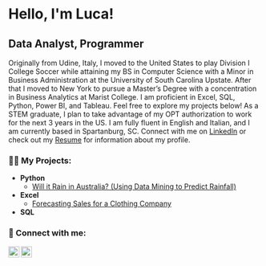 <h1>Hello, I'm Luca! </h1>
<h2>Data Analyst, Programmer</h2>

Originally from Udine, Italy, I moved to the United States to play Division I College Soccer while attaining my BS in Computer Science with a Minor in Business Administration at the University of South Carolina Upstate.
After that I moved to New York to pursue a Master’s Degree with a concentration in Business Analytics at Marist College. I am proficient in Excel, SQL, Python, Power BI, and Tableau. Feel free to explore my projects below!
As a STEM graduate, I plan to take advantage of my OPT authorization to work for the next 3 years in the US.
I am fully fluent in English and Italian, and I am currently based in Spartanburg, SC.
Connect with me on [LinkedIn]([url](https://www.linkedin.com/in/luca-bulfon-296372226/)) or check out my [Resume](https://drive.google.com/file/d/1dN02men5NyrPna7eJFp5h_FWAvoayLnr/view) for information about my profile.

<h3>👨‍💻 My Projects:</h3>

- <b>Python</b>
  - [Will it Rain in Australia? (Using Data Mining to Predict Rainfall)](https://github.com/LucaBulfon00/DataMining-Australia)
- <b>Excel</b>
  - [Forecasting Sales for a Clothing Company](https://github.com/LucaBulfon00/SalesForecast)
- <b>SQL</b>

<h3> 🤳 Connect with me:</h3>

[<img align="left" alt="LucaBulfon | Twitter" width="22px" src="https://cdn.jsdelivr.net/npm/simple-icons@v3/icons/twitter.svg" />][twitter]
[<img align="left" alt="LucaBulfon | LinkedIn" width="22px" src="https://cdn.jsdelivr.net/npm/simple-icons@v3/icons/linkedin.svg" />][linkedin]
<!-- [<img align="left" alt="LucaBulfon | Instagram" width="22px" src="https://cdn.jsdelivr.net/npm/simple-icons@v3/icons/instagram.svg" /> [instagram] -->

[twitter]: https://x.com/luca_bulfon
<!--[instagram]: https://www.instagram.com/lucabulfon/ -->
[linkedin]: https://www.linkedin.com/in/luca-bulfon-296372226/


<!--
**LucaBulfon00/LucaBulfon00** is a ✨ _special_ ✨ repository because its `README.md` (this file) appears on your GitHub profile.

Here are some ideas to get you started:

- 🔭 I’m currently working on ...
- 🌱 I’m currently learning ...
- 👯 I’m looking to collaborate on ...
- 🤔 I’m looking for help with ...
- 💬 Ask me about ...
- 📫 How to reach me: ...
- 😄 Pronouns: ...
- ⚡ Fun fact: ...
-->
